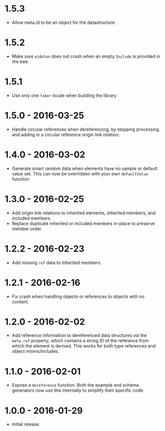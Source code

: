 # 1.5.3

- Allow meta.id to be an object for the datastructure.

# 1.5.2

- Make sure `eidolon` does not crash when an empty `Include` is provided in the tree 

# 1.5.1

- Use only one `faker` locale when building the library

# 1.5.0 - 2016-03-25

- Handle circular references when dereferencing, by stopping processing and adding in a circular reference origin link relation.

# 1.4.0 - 2016-03-02

- Generate smart random data when elements have no sample or default value set. This can now be overridden with your own `defaultValue` function.

# 1.3.0 - 2016-02-25

- Add origin link relations to inherited elements, inherited members, and included members.
- Replace duplicate inherited or included members in-place to preserve member order.

# 1.2.2 - 2016-02-23

- Add missing `ref` data to inherited members.

# 1.2.1 - 2016-02-16

- Fix crash when handling objects or references to objects with no content.

# 1.2.0 - 2016-02-02

- Add reference information to dereferenced data structures via the `meta.ref` property, which contains a string ID of the reference from which the element is derived. This works for both type references and object mixins/includes.

# 1.1.0 - 2016-02-01

- Expose a `dereference` function. Both the example and schema generators now use this internally to simplify their specific code.

# 1.0.0 - 2016-01-29

- Initial release.
